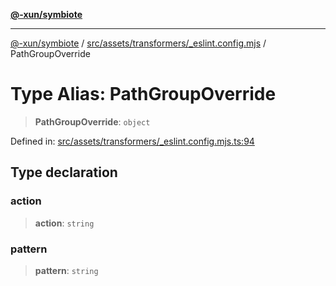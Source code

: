 [**@-xun/symbiote**](../../../../../README.md)

***

[@-xun/symbiote](../../../../../README.md) / [src/assets/transformers/\_eslint.config.mjs](../README.md) / PathGroupOverride

# Type Alias: PathGroupOverride

> **PathGroupOverride**: `object`

Defined in: [src/assets/transformers/\_eslint.config.mjs.ts:94](https://github.com/Xunnamius/symbiote/blob/3831af5468c04bc48a0849a15233d1d644e5c45b/src/assets/transformers/_eslint.config.mjs.ts#L94)

## Type declaration

### action

> **action**: `string`

### pattern

> **pattern**: `string`
